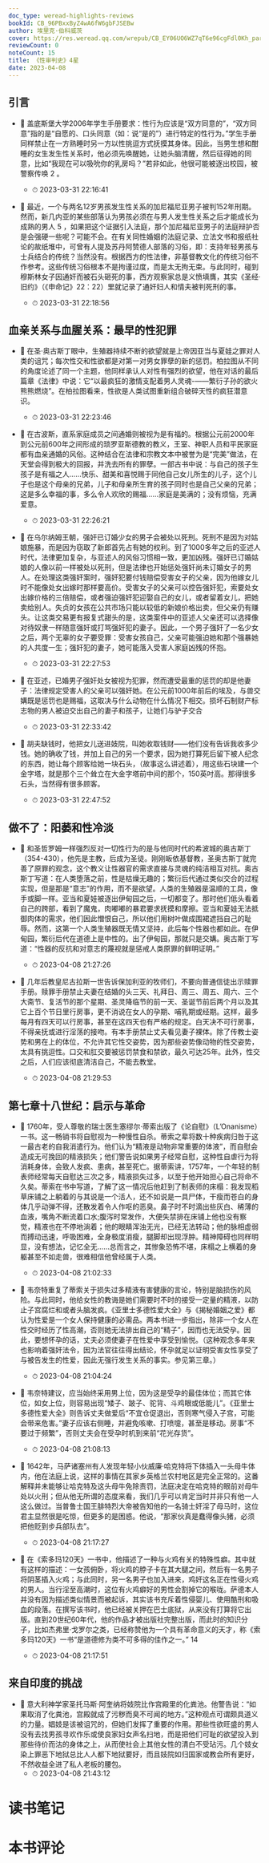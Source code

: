 ```yaml
---
doc_type: weread-highlights-reviews
bookId: CB_96PBxxByZ4wA6fW6gbFJSEBw
author: 埃里克·伯科威茨
cover: https://res.weread.qq.com/wrepub/CB_EY06UO6WZ7qT6e96cgFdl0Kh_parsecover
reviewCount: 0
noteCount: 15
title: 《性审判史》4星
date: 2023-04-08
---
```



## 引言


- 📌 盖底斯堡大学2006年学生手册要求：性行为应该是“双方同意的”，“双方同意”指的是“自愿的、口头同意（如：说“是的”）进行特定的性行为。”学生手册同样禁止在一方熟睡时另一方以性挑逗方式抚摸其身体。因此，当男生想和酣睡的女生发生性关系时，他必须先唤醒她，让她头脑清醒，然后征得她的同意，比如“我现在可以吸吮你的乳房吗？”若非如此，他很可能被逐出校园，被警察传唤 2 。 
    - ⏱ 2023-03-31 22:16:41 

- 📌 最近，一个与两名12岁男孩发生性关系的加尼福尼亚男子被判152年刑期。然而，新几内亚的某些部落认为男孩必须在与男人发生性关系之后才能成长为成熟的男人 5 ，如果把这个证据引入法庭，那个加尼福尼亚男子的法庭辩护否是会强硬一些呢？可能不会。在有关同性婚姻的法庭记录、立法文书和报纸社论的故纸堆中，可曾有人提及苏丹阿赞德人部落的习俗，即：支持年轻男孩与士兵结合的传统？当然没有。根据西方的性法律，非基督教文化的传统习俗不作参考。这些传统习俗根本不是拘谨过度，而是太无拘无束。与此同时，碰到穆斯林女子因通奸而被石头砸死的事，西方观察家总是义愤填膺，其实《圣经·旧约》（《申命记》22：22）里就记录了通奸妇人和情夫被判死刑的事。 
    - ⏱ 2023-03-31 22:18:56 
## 血亲关系与血腥关系：最早的性犯罪


- 📌 在圣·奥古斯丁眼中，生殖器持续不断的欲望就是上帝因亚当与夏娃之罪对人类的诅咒；每次性交和性欲都是对第一对男女罪孽的新的惩罚。柏拉图从不同的角度论述了同一个主题，他同样承认人对性有强烈的欲望，他在对话的最后篇章《法律》中说：它“以最疯狂的激情支配着男人灵魂-——繁衍子孙的欲火熊熊燃烧”。在柏拉图看来，性欲是人类试图重新组合破碎天性的疯狂潜意识。 
    - ⏱ 2023-03-31 22:23:46 

- 📌 在古波斯，直系家庭成员之间通婚则被视为是有福的。根据公元前2000年到公元前600年之间形成的琐罗亚斯德教的教义，王室、神职人员和平民家庭都有血亲通婚的风俗。这种结合在法律和宗教文本中被誉为是“完美”做法，在天堂会得到极大的回报，并洗去所有的罪孽。一部古书中说：与自己的孩子生孩子是有福之人……快乐、甜美和喜悦赐于同他自己女儿所生的儿子，这个儿子也是这个母亲的兄弟，儿子和母亲所生育的孩子同时也是自己父亲的兄弟；这是多么幸福的事，多么令人欢欣的赐福……家庭是美满的；没有烦恼，充满爱意。 
    - ⏱ 2023-03-31 22:26:21 

- 📌 在乌尔纳姆王朝，强奸已订婚少女的男子会被处以死刑。死刑不是因为对姑娘施暴，而是因为窃取了新郎首先占有她的权利。到了1000多年之后的亚述人时代，法律更加复杂，与亚述人的风俗习惯相一致，更加凶残。强奸已订婚姑娘的人像以前一样被处以死刑，但是法律也开始惩处强奸尚未订婚女子的男人。在处理这类强奸案时，强奸犯要付钱赔偿受害女子的父亲，因为他嫁女儿时不能像处女出嫁时那样要高价。受害女子的父亲可以控告强奸犯，索要处女出嫁价格的三倍赔偿，或者强迫强奸犯迎娶自己的女儿，或者留着女儿，把她卖给别人。失贞的女孩在公共市场只能以较低的新娘价格出卖，但父亲仍有赚头。让这类交易更有报复式甜头的是，这类案件中的亚述人父亲还可以选择像对待奴隶一样随意强奸或打骂强奸犯的妻子。因此，一个男子强奸了一名少女之后，两个无辜的女子要受罪：受害女孩自己，父亲可能强迫她和那个强暴她的人共度一生；强奸犯的妻子，她可能落入受害人家庭凶残的怀抱。 
    - ⏱ 2023-03-31 22:27:53 

- 📌 在亚述，已婚男子强奸处女被视为犯罪，然而遭受最重的惩罚的却是他妻子：法律规定受害人的父亲可以强奸她。在公元前1000年前后的埃及，与兽交媾既是惩罚也是赐福，这取决与什么动物在什么情况下相交。损坏石制财产标志物的男人被迫交出自己的妻子和孩子，让她们与驴子交合 
    - ⏱ 2023-03-31 22:33:42 

- 📌 胡夫缺钱时，他把女儿送进妓院，叫她收取钱财——他们没有告诉我收多少钱。她的确收了钱，并加上自己的另一个要求，因为她打算死后留下被人纪念的东西，她让每个顾客给她一块石头，（故事这么讲述着），用这些石块建一个金字塔，就是那个三个耸立在大金字塔前中间的那个，150英吋高。那得很多石头，当然得有很多顾客。 
    - ⏱ 2023-03-31 22:47:52 
## 做不了：阳萎和性冷淡


- 📌 和圣哲罗姆一样强烈反对一切性行为的是与他同时代的希波城的奥古斯丁（354-430），他先是主教，后成为圣徒。刚刚皈依基督教，圣奥古斯丁就完善了原罪的观念，这个教义让性器官的需求直接与灵魂的纯洁相互对抗。奥古斯丁写道：在人类堕落之前，性是枯燥无趣的；繁衍后代通过类似交合的过程实现，但是那是“意志”的作用，而不是欲望。人类的生殖器是温顺的工具，像手或脚一样。亚当和夏娃被逐出伊甸园之后，一切都变了。那时他们低头看着自己的跨部，看到了魔鬼，肉嘟嘟的暴君要求抚摸和摩擦。亚当和夏娃无法抵御肉体的需求，他们因此憎恨自己，所以他们用树叶做成围裙遮挡自己的耻辱。然而，这第一个人类生殖器既无情又坚持，此后每个性器也都如此。在伊甸园，繁衍后代在道德上是中性的。出了伊甸园，那就只是交媾。奥古斯丁写道：“性器的反抗和对意志的蔑视就是惩戒人类原罪的鲜明证明。” 
    - ⏱ 2023-04-08 21:27:26 

- 📌 几年后教皇尼古拉斯一世告诉保加利亚的牧师们，不要向普通信徒出示赎罪手册。赎罪手册禁止夫妻在结婚的头三天、礼拜日、周三、周五、周六、三个大斋节、复活节的那个星期、圣灵降临节的前一天、圣诞节前后两个月以及其它上百个节日里行房事，更不消说在女人的孕期、哺乳期或经期。这样，最多每月有四天可以行房事，甚至在这四天也有严格的规定。白天决不可行房事，不得亲抚或进行淫荡的接吻。有本手册禁止丈夫看见妻子裸体。除了传教士姿势和男在上的体位，不允许其它性交姿势，因为那些姿势像动物的性交姿势，太具有挑逗性。口交和肛交要被惩罚禁食和禁欲，最久可达25年。此外，性交之后，人们应该彻底清洁自己，不能去教堂。 
    - ⏱ 2023-04-08 21:29:53 
## 第七章十八世纪：启示与革命


- 📌 1760年，受人尊敬的瑞士医生塞缪尔·蒂索出版了《论自慰》（L’Onanisme）一书。这一畅销书将自慰视为一种慢性自杀。蒂索之辈将数十种疾病归咎于这一最古老的自我消遣行为。他们认为“精液是动物非常重要的体液”，而自慰会造成无可挽回的精液损失；他们警告说如果男子经常自慰，这种性自虐行为将消耗身体，会致人发疯、患病，甚至死亡。据蒂索讲，1757年，一个年轻的制表师经常每天自慰达三次之多，精液损失过多，以至于他开始担心自己将命不久矣。蒂索在书中写道，了解了这一情况后他赶到了制表师的床榻：我发现稻草床铺之上躺着的与其说是一个活人，还不如说是一具尸体，干瘦而苍白的身体几乎动弹不得，还散发着令人作呕的恶臭。鼻子时不时滴出些灰白、稀薄的血液，嘴角不断流着口水;腹泻时常发作，大便失禁排在床铺上他也没有察觉，精液也在不停地淌着；他的眼睛浑浊无光，已经无法转动；他的脉相虚弱而搏动迅速，呼吸困难，全身极度消瘦，腿脚却出现浮肿。精神障碍也同样明显，没有想法，记忆全无……总而言之，其惨象恐怖不堪，床榻之上横着的身躯甚至不如走兽，很难相信他曾经属于人类。 
    - ⏱ 2023-04-08 21:02:33 

- 📌 韦奈特重复了蒂索关于损失过多精液有害健康的言论，特别是脑损伤的风险。与此同时，他给女性的教诲是她们需要时不时的接受一定量的精液，以防止子宫腐烂和或者头脑发疯。《亚里士多德性爱大全》与《揭秘婚姻之爱》都认为性爱是一个女人保持健康的必需品。两本书进一步指出，除非一个女人在性交时经历了性高潮，否则她无法排出自己的“精子”，因而也无法受孕。因此，要想怀孕的话，丈夫必须使妻子在性爱中享受到愉悦。（这种观念多年来也影响着强奸法令，因为法官往往得出结论，怀孕就足以证明受害女性享受了与被告发生的性爱，因此无强行发生关系的事实。参见第三章。） 
    - ⏱ 2023-04-08 21:04:24 

- 📌 韦奈特建议，应当始终采用男上位，因为这是受孕的最佳体位；而其它体位，如女上位，则容易出现“矮子、跛子、驼背、斗鸡眼或低能儿”。《亚里士多德性爱大全》则告诉丈夫做爱后“不宜仓促退出，否则寒气侵入子宫，可能会带来危害。”妻子应该右侧睡，并避免咳嗽、打喷嚏，甚至是移动。房事“不要过于频繁”，否则丈夫会在受孕时机到来前“花光存货”。 
    - ⏱ 2023-04-08 21:08:13 

- 📌 1642年，马萨诸塞州有人发现年轻小伙威廉·哈克特将下体插入一头母牛体内，他在法庭上说，这样的事情在其家乡英格兰农村地区是完全正常的。这番解释并未能够让哈克特及这头母牛免除责罚，法庭决定在哈克特的眼前对母牛处以火刑；但从他无所谓的态度来看，我们几乎可以肯定当时并非只有他一人这么做过。当普鲁士国王腓特烈大帝被告知他的一名骑士奸淫了母马时，这位君主显然很是吃惊，但更多的是困惑。他说，“那家伙真是蠢得像头猪，必须把他贬到步兵部队去”。 
    - ⏱ 2023-04-08 21:17:27 

- 📌 在《索多玛120天》一书中，他描述了一种与火鸡有关的特殊性癖。其中就有这样的描述：一女孩俯卧，将火鸡的脖子卡在其大腿之间，然后有一名男子将阴茎插入火鸡；与此同时，另一名男子也加入进来，鸡奸这名正在性侵火鸡的男人。当行淫至高潮时，这位有火鸡癖好的男性会割掉它的喉咙。萨德本人并没有因为描述类似情景而被起诉，其实该书充斥着性侵婴儿、使用酷刑和吸血的段落。在撰写该书时，他已经被关押在巴士底狱，从来没有打算将它出版。直到20世纪60年代，他的作品才被出版社完整出版，而此时的知识分子，比如杰弗里·戈罗尔之类，已经称赞他为一个具有革命意义的天才，称《索多玛120天》一书“是道德修为类不可多得的佳作之一。” 14 
    - ⏱ 2023-04-08 21:17:51 
## 来自印度的挑战


- 📌 意大利神学家圣托马斯·阿奎纳将妓院比作宫殿里的化粪池。他警告说：“如果取消了化粪池，宫殿就成了污秽而臭不可闻的地方。”这种观点可谓颇具道义的力量。娼妓是该被诅咒的，但她们发挥了重要的作用。那些性欲旺盛的男人没有去找男孩寻欢作乐或使良家妇女声名扫地，而是把他们可耻的欲望投入到那些待价而沽的身体之上，从而使社会上其他女性的清白不受玷污。几个妓女染上罪恶下地狱总比人人都下地狱要好，而且妓院如归国家或教会所有更好，不然收益全进了私人老板的腰包。 
    - ⏱ 2023-04-08 21:43:12 

# 读书笔记


# 本书评论
